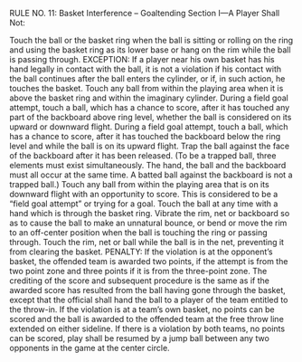 RULE NO. 11: Basket Interference – Goaltending
Section I—A Player Shall Not:

Touch the ball or the basket ring when the ball is sitting or rolling on the ring and using the basket ring as its lower base or hang on the rim while the ball is passing through.
EXCEPTION: If a player near his own basket has his hand legally in contact with the ball, it is not a violation if his contact with the ball continues after the ball enters the cylinder, or if, in such action, he touches the basket.
Touch any ball from within the playing area when it is above the basket ring and within the imaginary cylinder.
During a field goal attempt, touch a ball, which has a chance to score, after it has touched any part of the backboard above ring level, whether the ball is considered on its upward or downward flight.
During a field goal attempt, touch a ball, which has a chance to score, after it has touched the backboard below the ring level and while the ball is on its upward flight.
Trap the ball against the face of the backboard after it has been released. (To be a trapped ball, three elements must exist simultaneously. The hand, the ball and the backboard must all occur at the same time. A batted ball against the backboard is not a trapped ball.)
Touch any ball from within the playing area that is on its downward flight with an opportunity to score. This is considered to be a “field goal attempt” or trying for a goal.
Touch the ball at any time with a hand which is through the basket ring.
Vibrate the rim, net or backboard so as to cause the ball to make an unnatural bounce, or bend or move the rim to an off-center position when the ball is touching the ring or passing through.
Touch the rim, net or ball while the ball is in the net, preventing it from clearing the basket.
PENALTY: If the violation is at the opponent’s basket, the offended team is awarded two points, if the attempt is from the two point zone and three points if it is from the three-point zone. The crediting of the score and subsequent procedure is the same as if the awarded score has resulted from the ball having gone through the basket, except that the official shall hand the ball to a player of the team entitled to the throw-in. If the violation is at a team’s own basket, no points can be scored and the ball is awarded to the offended team at the free throw line extended on either sideline. If there is a violation by both teams, no points can be scored, play shall be resumed by a jump ball between any two opponents in the game at the center circle.
